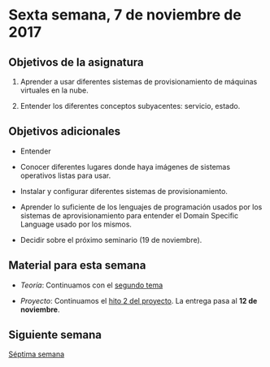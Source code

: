 # Sexta semana, 7 de noviembre de 2017


## Objetivos de la asignatura

1. Aprender a usar diferentes sistemas de provisionamiento de máquinas
   virtuales en la nube.

2. Entender los diferentes conceptos subyacentes: servicio, estado.

## Objetivos adicionales

* Entender 

* Conocer diferentes lugares donde haya imágenes de sistemas
  operativos listas para usar.

* Instalar y configurar diferentes sistemas de provisionamiento.

* Aprender lo suficiente de los lenguajes de programación usados por
  los sistemas de aprovisionamiento para entender el Domain Specific
  Language usado por los mismos.

* Decidir sobre el próximo seminario (19 de noviembre).

## Material para esta semana

* *Teoría*: Continuamos con el
  [segundo tema](http://jj.github.io/CC/documentos/temas/PaaS)

* *Proyecto*: Continuamos el
  [hito 2 del proyecto](https://jj.github.io/CC/documentos/proyecto/2.PaaS).
  La entrega pasa al **12 de noviembre**. 

## Siguiente semana

[Séptima semana](7-semana.md)
